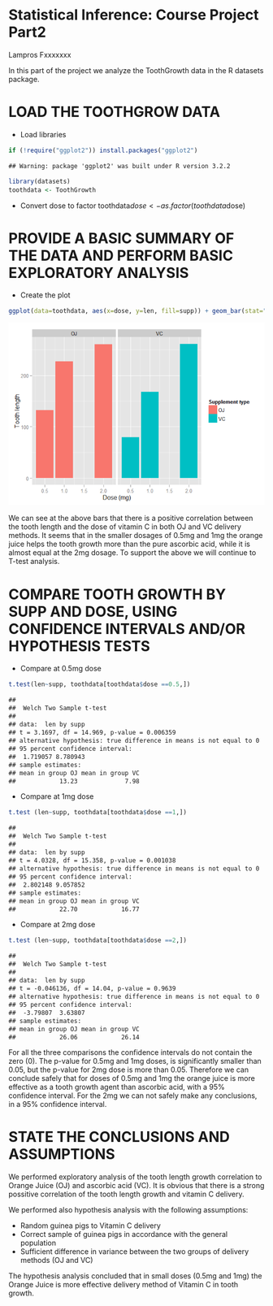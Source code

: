 # Statistical Inference: Course Project Part2
Lampros Fxxxxxxx  



In this part of the project we analyze the ToothGrowth data in the R datasets package.

# LOAD THE TOOTHGROW DATA


* Load libraries

```r
if (!require("ggplot2")) install.packages("ggplot2")
```

```
## Warning: package 'ggplot2' was built under R version 3.2.2
```

```r
library(datasets)
toothdata <- ToothGrowth
```

* Convert dose to factor
toothdata$dose <- as.factor(toothdata$dose)


# PROVIDE A BASIC SUMMARY OF THE DATA AND PERFORM BASIC EXPLORATORY ANALYSIS

* Create the plot


```r
ggplot(data=toothdata, aes(x=dose, y=len, fill=supp)) + geom_bar(stat="identity",) + facet_grid(. ~supp) + xlab("Dose (mg)") + ylab("Tooth length") + guides(fill=guide_legend(title="Supplement type"))
```

![](statinf2_files/figure-html/unnamed-chunk-2-1.png) 

We can see at the above bars that there is a positive correlation between the tooth length and the dose of vitamin C in both OJ and VC delivery methods.
It seems that in the smaller dosages of 0.5mg and 1mg the orange juice helps the tooth growth more than the pure ascorbic acid, while it is almost equal at the 2mg dosage. To support the above we will continue to T-test analysis.

# COMPARE TOOTH GROWTH BY SUPP AND DOSE, USING CONFIDENCE INTERVALS AND/OR HYPOTHESIS TESTS

* Compare at 0.5mg dose 

```r
t.test(len~supp, toothdata[toothdata$dose ==0.5,])
```

```
## 
## 	Welch Two Sample t-test
## 
## data:  len by supp
## t = 3.1697, df = 14.969, p-value = 0.006359
## alternative hypothesis: true difference in means is not equal to 0
## 95 percent confidence interval:
##  1.719057 8.780943
## sample estimates:
## mean in group OJ mean in group VC 
##            13.23             7.98
```
* Compare at 1mg dose

```r
t.test (len~supp, toothdata[toothdata$dose ==1,])
```

```
## 
## 	Welch Two Sample t-test
## 
## data:  len by supp
## t = 4.0328, df = 15.358, p-value = 0.001038
## alternative hypothesis: true difference in means is not equal to 0
## 95 percent confidence interval:
##  2.802148 9.057852
## sample estimates:
## mean in group OJ mean in group VC 
##            22.70            16.77
```

* Compare at  2mg dose

```r
t.test (len~supp, toothdata[toothdata$dose ==2,])
```

```
## 
## 	Welch Two Sample t-test
## 
## data:  len by supp
## t = -0.046136, df = 14.04, p-value = 0.9639
## alternative hypothesis: true difference in means is not equal to 0
## 95 percent confidence interval:
##  -3.79807  3.63807
## sample estimates:
## mean in group OJ mean in group VC 
##            26.06            26.14
```

For all the three comparisons the confidence intervals do not contain the zero (0). The p-value for 0.5mg and 1mg doses, is significantly smaller than 0.05, but the p-value for 2mg dose is more than 0.05.
Therefore we can conclude safely that for doses of 0.5mg and 1mg the orange juice is more effective as a tooth growth agent than ascorbic acid, with a 95% confidence interval.
For the 2mg we can not safely make any conclusions, in a 95% confidence interval.

# STATE THE CONCLUSIONS AND ASSUMPTIONS
We performed exploratory analysis of the tooth length growth correlation to Orange Juice (OJ) and ascorbic acid (VC).
It is obvious that there is a strong possitive correlation of the tooth length growth and vitamin C delivery.

We performed also hypothesis analysis with the following assumptions:

* Random guinea pigs to Vitamin C delivery
* Correct sample of guinea pigs in accordance with the general population
* Sufficient difference in variance between the two groups of delivery methods (OJ and VC)

The hypothesis analysis concluded that in small doses (0.5mg and 1mg) the Orange Juice is more effective delivery method of Vitamin C in tooth growth.
